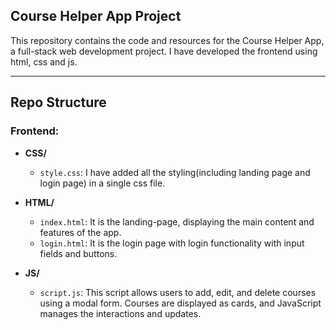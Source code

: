 ## Course Helper App Project

This repository contains the code and resources for the Course Helper App, a full-stack web development project. I have developed the frontend using html, css and js.

---
## Repo Structure  
### Frontend:
- **CSS/**  
  - `style.css`: I have added all the styling(including landing page and login page) in a single css file.

- **HTML/**  
  - `index.html`: It is the landing-page, displaying the main content and features of the app.  
  - `login.html`: It is the login page with login functionality with input fields and buttons.

- **JS/**  
  - `script.js`: This script allows users to add, edit, and delete courses using a modal form. Courses are displayed as cards, and JavaScript manages the interactions and updates.

